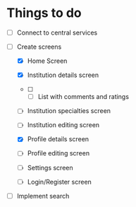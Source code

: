 # Things to do

- [ ] Connect to central services

- [ ] Create screens

  - [x] Home Screen
  - [x] Institution details screen
  - [ ] - [ ] List with comments and ratings
  - [ ] Institution specialties screen

  - [ ] Institution editing screen
  - [x] Profile details screen
  - [ ] Profile editing screen
  - [ ] Settings screen

  - [ ] Login/Register screen

- [ ] Implement search

